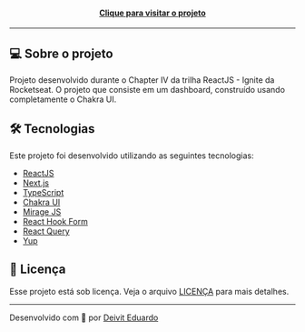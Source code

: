 <h4 align="center"><a href="https://dashgo-sampaiocode.vercel.app">Clique para visitar o projeto</a></h4>

---

## 💻 Sobre o projeto

Projeto desenvolvido durante o Chapter IV da trilha ReactJS - Ignite da Rocketseat. O projeto que consiste em um dashboard, construído usando completamente o Chakra UI.

## 🛠️ Tecnologias

Este projeto foi desenvolvido utilizando as seguintes tecnologias:

- [ReactJS](https://reactjs.org/)
- [Next.js](https://nextjs.org/)
- [TypeScript](https://www.typescriptlang.org/)
- [Chakra UI](https://chakra-ui.com/)
- [Mirage JS](https://miragejs.com/)
- [React Hook Form](https://react-hook-form.com/)
- [React Query](https://react-query-v3.tanstack.com/)
- [Yup](https://github.com/jquense/yup)

## 📝 Licença

Esse projeto está sob licença. Veja o arquivo [LICENÇA](LICENSE) para mais detalhes.

---

Desenvolvido com 💙 por [Deivit Eduardo](https://github.com/sampaiocode)
